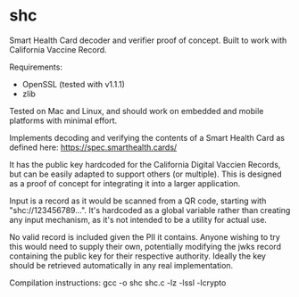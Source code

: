 # shc
Smart Health Card decoder and verifier proof of concept.  Built to work with California Vaccine Record.

Requirements:
 - OpenSSL (tested with v1.1.1)
 - zlib

Tested on Mac and Linux, and should work on embedded and mobile platforms with minimal effort.

Implements decoding and verifying the contents of a Smart Health Card as defined here:
https://spec.smarthealth.cards/

It has the public key hardcoded for the California Digital Vaccien Records, but can be easily adapted to support others (or multiple).  This is designed as a proof of concept for integrating it into a larger application.

Input is a record as it would be scanned from a QR code, starting with "shc://123456789...".  It's hardcoded as a global variable rather than creating any input mechanism, as it's not intended to be a utility for actual use.

No valid record is included given the PII it contains.  Anyone wishing to try this would need to supply their own, potentially modifying the jwks record containing the public key for their respective authority.  Ideally the key should be retrieved automatically in any real implementation.

Compilation instructions:
gcc -o shc shc.c -lz -lssl -lcrypto
